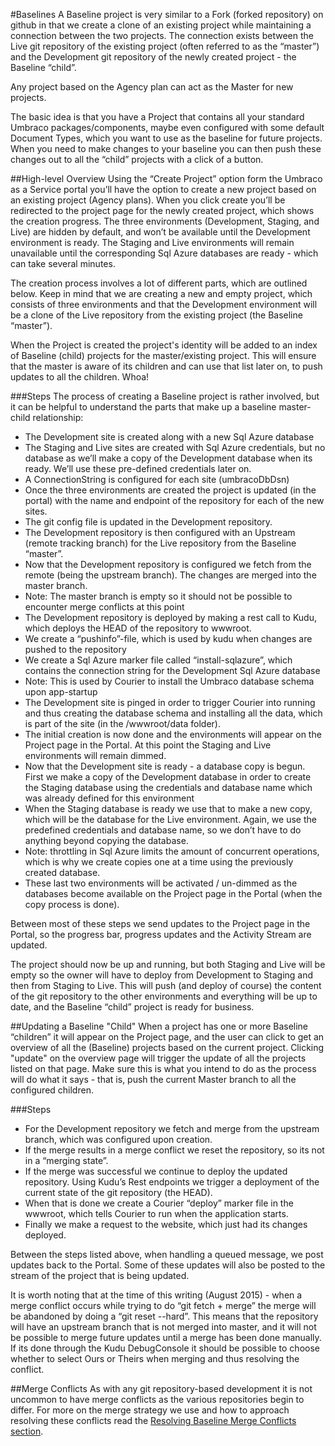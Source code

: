 #Baselines
A Baseline project is very similar to a Fork (forked repository) on github in that we create a clone of an existing project while maintaining a connection between the two projects. The connection exists between the Live git repository of the existing project (often referred to as the “master”) and the Development git repository of the newly created project - the Baseline “child”.

Any project based on the Agency plan can act as the Master for new projects.

The basic idea is that you have a Project that contains all your standard Umbraco packages/components, maybe even configured with some default Document Types, which you want to use as the baseline for future projects. When you need to make changes to your baseline you can then push these changes out to all the “child” projects with a click of a button.

##High-level Overview
Using the “Create Project” option form the Umbraco as a Service portal you’ll have the option to create a new project based on an existing project (Agency plans). When you click create you’ll be redirected to the project page for the newly created project, which shows the creation progress. The three environments (Development, Staging, and Live) are hidden by default, and won’t be available until the Development environment is ready. The Staging and Live environments will remain unavailable until the corresponding Sql Azure databases are ready - which can take several minutes.

The creation process involves a lot of different parts, which are outlined below. Keep in mind that we are creating a new and empty project, which consists of three environments and that the Development environment will be a clone of the Live repository from the existing project (the Baseline “master”).

When the Project is created the project's identity will be added to an index of Baseline (child) projects for the master/existing project. This will ensure that the master is aware of its children and can use that list later on, to push updates to all the children. Whoa!

###Steps
The process of creating a Baseline project is rather involved, but it can be helpful to understand the parts that make up a baseline master-child relationship:

* The Development site is created along with a new Sql Azure database
* The Staging and Live sites are created with Sql Azure credentials, but no database as we’ll make a copy of the Development database when its ready. We’ll use these pre-defined credentials later on.
* A ConnectionString is configured for each site (umbracoDbDsn)
* Once the three environments are created the project is updated (in the portal) with the name and endpoint of the repository for each of the new sites.
* The git config file is updated in the Development repository.
* The Development repository is then configured with an Upstream (remote tracking branch) for the Live repository from the Baseline “master”.
* Now that the Development repository is configured we fetch from the remote (being the upstream branch). The changes are merged into the master branch.
* Note: The master branch is empty so it should not be possible to encounter merge conflicts at this point
* The Development repository is deployed by making a rest call to Kudu, which deploys the HEAD of the repository to wwwroot.
* We create a “pushinfo”-file, which is used by kudu when changes are pushed to the repository
* We create a Sql Azure marker file called “install-sqlazure”, which contains the connection string for the Development Sql Azure database
* Note: This is used by Courier to install the Umbraco database schema upon app-startup
* The Development site is pinged in order to trigger Courier into running and thus creating the database schema and installing all the data, which is part of the site (in the /wwwroot/data folder).
* The initial creation is now done and the environments will appear on the Project page in the Portal. At this point the Staging and Live environments will remain dimmed.
* Now that the Development site is ready - a database copy is begun. First we make a copy of the Development database in order to create the Staging database using the credentials and database name which was already defined for this environment
* When the Staging database is ready we use that to make a new copy, which will be the database for the Live environment. Again, we use the predefined credentials and database name, so we don’t have to do anything beyond copying the database.
* Note: throttling in Sql Azure limits the amount of concurrent operations, which is why we create copies one at a time using the previously created database.
* These last two environments will be activated / un-dimmed as the databases become available on the Project page in the Portal (when the copy process is done).

Between most of these steps we send updates to the Project page in the Portal, so the progress bar, progress updates and the Activity Stream are updated.

The project should now be up and running, but both Staging and Live will be empty so the owner will have to deploy from Development to Staging and then from Staging to Live. This will push (and deploy of course) the content of the git repository to the other environments and everything will be up to date, and the Baseline “child” project is ready for business.

##Updating a Baseline "Child"
When a project has one or more Baseline “children” it will appear on the Project page, and the user can click to get an overview of all the (Baseline) projects based on the current project.
Clicking "update" on the overview page will trigger the update of all the projects listed on that page.  Make sure this is what you intend to do as the process will do what it says - that is, push the current Master branch to all the configured children.

###Steps
* For the Development repository we fetch and merge from the upstream branch, which was configured upon creation.
* If the merge results in a merge conflict we reset the repository, so its not in a “merging state”.
* If the merge was successful we continue to deploy the updated repository. Using Kudu’s Rest endpoints we trigger a deployment of the current state of the git repository (the HEAD).
* When that is done we create a Courier “deploy” marker file in the wwwroot, which tells Courier to run when the application starts.
* Finally we make a request to the website, which just had its changes deployed.

Between the steps listed above, when handling a queued message, we post updates back to the Portal. Some of these updates will also be posted to the stream of the project that is being updated.

It is worth noting that at the time of this writing (August 2015) - when a merge conflict occurs while trying to do “git fetch + merge” the merge will be abandoned by doing a “git reset --hard”. This means that the repository will have an upstream branch that is not merged into master, and it will not be possible to merge future updates until a merge has been done manually. If its done through the Kudu DebugConsole it should be possible to choose whether to select Ours or Theirs when merging and thus resolving the conflict.

##Merge Conflicts
As with any git repository-based development it is not uncommon to have merge conflicts as the various repositories begin to differ. For more on the merge strategy we use and how to approach resolving these conflicts read the [Resolving Baseline Merge Conflicts section](baseline-merge-conflict.md).
